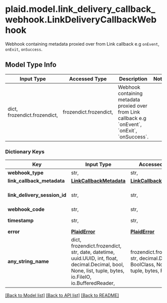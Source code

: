 # plaid.model.link_delivery_callback_webhook.LinkDeliveryCallbackWebhook

Webhook containing metadata proxied over from Link callback e.g `onEvent`, `onExit`, `onSuccess`.

## Model Type Info
Input Type | Accessed Type | Description | Notes
------------ | ------------- | ------------- | -------------
dict, frozendict.frozendict,  | frozendict.frozendict,  | Webhook containing metadata proxied over from Link callback e.g &#x60;onEvent&#x60;, &#x60;onExit&#x60;, &#x60;onSuccess&#x60;. | 

### Dictionary Keys
Key | Input Type | Accessed Type | Description | Notes
------------ | ------------- | ------------- | ------------- | -------------
**webhook_type** | str,  | str,  | &#x60;LINK_DELIVERY&#x60; | 
**link_callback_metadata** | [**LinkCallbackMetadata**](LinkCallbackMetadata.md) | [**LinkCallbackMetadata**](LinkCallbackMetadata.md) |  | 
**link_delivery_session_id** | str,  | str,  | The ID of the Hosted Link session. | 
**webhook_code** | str,  | str,  | &#x60;LINK_CALLBACK&#x60; | 
**timestamp** | str,  | str,  | Timestamp in [ISO 8601](https://wikipedia.org/wiki/ISO_8601) format. | 
**error** | [**PlaidError**](PlaidError.md) | [**PlaidError**](PlaidError.md) |  | [optional] 
**any_string_name** | dict, frozendict.frozendict, str, date, datetime, uuid.UUID, int, float, decimal.Decimal, bool, None, list, tuple, bytes, io.FileIO, io.BufferedReader,  | frozendict.frozendict, str, decimal.Decimal, BoolClass, NoneClass, tuple, bytes, FileIO | any string name can be used but the value must be the correct type | [optional]

[[Back to Model list]](../../README.md#documentation-for-models) [[Back to API list]](../../README.md#documentation-for-api-endpoints) [[Back to README]](../../README.md)

